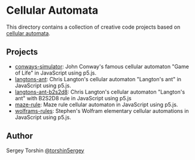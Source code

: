 # Cellular Automata

This directory contains a collection of creative code projects based on [cellular automata](https://en.wikipedia.org/wiki/Cellular_automaton).

## Projects

- [conways-simulator](./conways-simulator/): John Conway's famous cellular automaton "Game of Life" in JavaScript using p5.js.
- [langtons-ant](./langtons-ant/): Chris Langton's cellular automaton "Langton's ant" in JavaScript using p5.js.
- [langtons-ant-b2s2d8](./langtons-ant-b2s2d8/): Chris Langton's cellular automaton "Langton's ant" with B2S2D8 rule in JavaScript using p5.js
- [maze-rule](./maze-rule/): Maze rule cellular automaton in JavaScript using p5.js.
- [wolframs-rules](./wolframs-rules/): Stephen's Wolfram elementary cellular automations in JavaScript using p5.js.

## Author

Sergey Torshin [@torshin5ergey](https://github.com/torshin5ergey)
